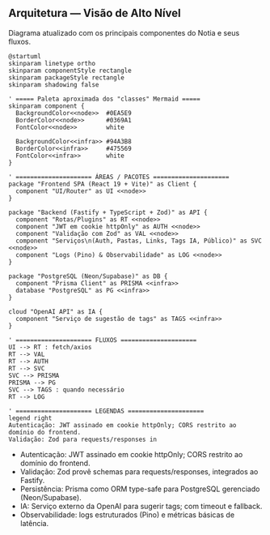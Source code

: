## Arquitetura — Visão de Alto Nível

Diagrama atualizado com os principais componentes do Notia e seus fluxos.

```plantuml
@startuml
skinparam linetype ortho
skinparam componentStyle rectangle
skinparam packageStyle rectangle
skinparam shadowing false

' ===== Paleta aproximada dos "classes" Mermaid =====
skinparam component {
  BackgroundColor<<node>>  #0EA5E9
  BorderColor<<node>>      #0369A1
  FontColor<<node>>        white

  BackgroundColor<<infra>> #94A3B8
  BorderColor<<infra>>     #475569
  FontColor<<infra>>       white
}

' ===================== ÁREAS / PACOTES =====================
package "Frontend SPA (React 19 + Vite)" as Client {
  component "UI/Router" as UI <<node>>
}

package "Backend (Fastify + TypeScript + Zod)" as API {
  component "Rotas/Plugins" as RT <<node>>
  component "JWT em cookie httpOnly" as AUTH <<node>>
  component "Validação com Zod" as VAL <<node>>
  component "Serviços\n(Auth, Pastas, Links, Tags IA, Público)" as SVC <<node>>
  component "Logs (Pino) & Observabilidade" as LOG <<node>>
}

package "PostgreSQL (Neon/Supabase)" as DB {
  component "Prisma Client" as PRISMA <<infra>>
  database "PostgreSQL" as PG <<infra>>
}

cloud "OpenAI API" as IA {
  component "Serviço de sugestão de tags" as TAGS <<infra>>
}

' ===================== FLUXOS =====================
UI --> RT : fetch/axios
RT --> VAL
RT --> AUTH
RT --> SVC
SVC --> PRISMA
PRISMA --> PG
SVC --> TAGS : quando necessário
RT --> LOG

' ===================== LEGENDAS =====================
legend right
Autenticação: JWT assinado em cookie httpOnly; CORS restrito ao domínio do frontend.
Validação: Zod para requests/responses in

```

- Autenticação: JWT assinado em cookie httpOnly; CORS restrito ao domínio do frontend.
- Validação: Zod provê schemas para requests/responses, integrados ao Fastify.
- Persistência: Prisma como ORM type-safe para PostgreSQL gerenciado (Neon/Supabase).
- IA: Serviço externo da OpenAI para sugerir tags; com timeout e fallback.
- Observabilidade: logs estruturados (Pino) e métricas básicas de latência.


